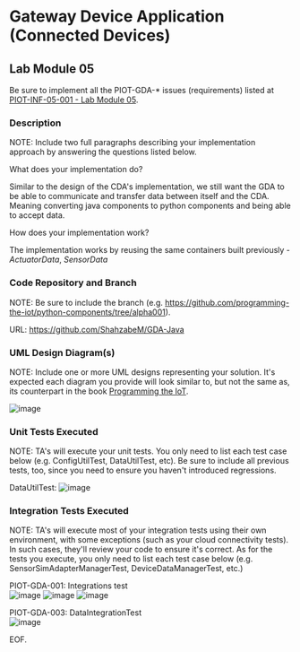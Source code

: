 # Gateway Device Application (Connected Devices)

## Lab Module 05

Be sure to implement all the PIOT-GDA-* issues (requirements) listed at [PIOT-INF-05-001 - Lab Module 05](https://github.com/orgs/programming-the-iot/projects/1#column-10488421).

### Description

NOTE: Include two full paragraphs describing your implementation approach by answering the questions listed below.

What does your implementation do? 

Similar to the design of the CDA's implementation, we still want the GDA to be able to communicate and transfer data 
between itself and the CDA. Meaning converting java components to python components and being able to accept data. 

How does your implementation work?

The implementation works by reusing the same containers built previously - _ActuatorData_, _SensorData_

### Code Repository and Branch

NOTE: Be sure to include the branch (e.g. https://github.com/programming-the-iot/python-components/tree/alpha001).

URL: https://github.com/ShahzabeM/GDA-Java

### UML Design Diagram(s)

NOTE: Include one or more UML designs representing your solution. It's expected each
diagram you provide will look similar to, but not the same as, its counterpart in the
book [Programming the IoT](https://learning.oreilly.com/library/view/programming-the-internet/9781492081401/).

![image](https://github.com/JadEletry/book-exercise-docs/assets/71851213/8e7648af-0a95-4f35-834f-ac114324b0e7)

### Unit Tests Executed

NOTE: TA's will execute your unit tests. You only need to list each test case below
(e.g. ConfigUtilTest, DataUtilTest, etc). Be sure to include all previous tests, too,
since you need to ensure you haven't introduced regressions.

DataUtilTest: 
![image](https://github.com/JadEletry/book-exercise-docs/assets/71851213/a82e9a71-d5da-4673-af9b-bdb738282363)


### Integration Tests Executed

NOTE: TA's will execute most of your integration tests using their own environment, with
some exceptions (such as your cloud connectivity tests). In such cases, they'll review
your code to ensure it's correct. As for the tests you execute, you only need to list each
test case below (e.g. SensorSimAdapterManagerTest, DeviceDataManagerTest, etc.)

PIOT-GDA-001: Integrations test<br>
![image](https://github.com/JadEletry/book-exercise-docs/assets/71851213/291720e2-7c73-4813-a30f-914e9b983746)
![image](https://github.com/JadEletry/book-exercise-docs/assets/71851213/964745ba-1045-4f9e-8261-91ea7f7d941e)
![image](https://github.com/JadEletry/book-exercise-docs/assets/71851213/6dd9e15b-2717-41f2-af58-6debff4b20a9)

PIOT-GDA-003:  DataIntegrationTest<br>
![image](https://github.com/JadEletry/book-exercise-docs/assets/71851213/214a03a3-25f3-4332-b4b1-3a63f9f9f0c7)





EOF.
